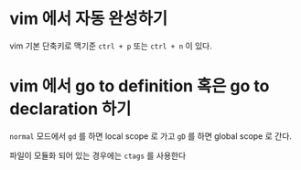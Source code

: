 # vim 에서 자동 완성하기

vim 기본 단축키로 맥기준 `ctrl + p` 또는 `ctrl + n` 이 있다.

# vim 에서 go to definition 혹은 go to declaration 하기

`normal` 모드에서 `gd` 를 하면 local scope 로 가고 `gD` 를 하면 global scope 로 간다.

파일이 모듈화 되어 있는 경우에는 `ctags` 를 사용한다
